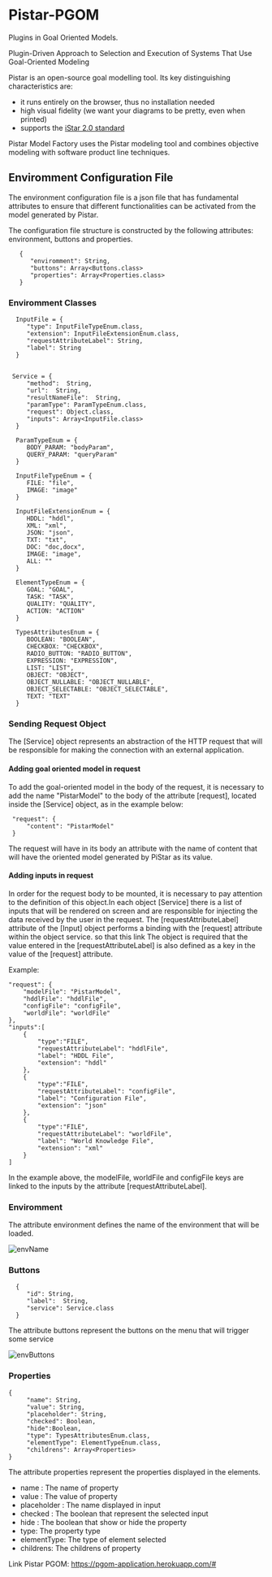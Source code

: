 # Pistar-PGOM

Plugins in Goal Oriented Models.

Plugin-Driven Approach to Selection and Execution of
Systems That Use Goal-Oriented Modeling

 Pistar is an open-source goal modelling tool. Its key distinguishing characteristics are:
  - it runs entirely on the browser, thus no installation needed
  - high visual fidelity (we want your diagrams to be pretty, even when printed)
  - supports the [iStar 2.0 standard](https://sites.google.com/site/istarlanguage/)


Pistar Model Factory uses the Pistar modeling tool and combines objective modeling with software product line techniques.

## Enviromment Configuration File

The environment configuration file is a json file that has fundamental attributes to ensure that different functionalities can be activated from the model generated by Pistar.

The configuration file structure is constructed by the following attributes: environment, buttons and properties.

       {
          "enviromment": String,
          "buttons": Array<Buttons.class>
          "properties": Array<Properties.class>
       }
 
### Enviromment Classes
 
 
      InputFile = {
         "type": InputFileTypeEnum.class,
         "extension": InputFileExtensionEnum.class,
         "requestAttributeLabel": String,
         "label": String
      }
 
 
     Service = {
         "method":  String,
         "url":  String,
         "resultNameFile":  String,
         "paramType": ParamTypeEnum.class,
         "request": Object.class,
         "inputs": Array<InputFile.class>
      }
 
      ParamTypeEnum = {
         BODY_PARAM: "bodyParam",
         QUERY_PARAM: "queryParam"
      }
 
      InputFileTypeEnum = {
         FILE: "file",
         IMAGE: "image"
      }
 
      InputFileExtensionEnum = {
         HDDL: "hddl",
         XML: "xml",
         JSON: "json",
         TXT: "txt",
         DOC: "doc,docx",
         IMAGE: "image",
         ALL: ""
      }
      
      ElementTypeEnum = {
         GOAL: "GOAL",
         TASK: "TASK",
         QUALITY: "QUALITY",
         ACTION: "ACTION"
      }

      TypesAttributesEnum = {
         BOOLEAN: "BOOLEAN",
         CHECKBOX: "CHECKBOX",
         RADIO_BUTTON: "RADIO_BUTTON",
         EXPRESSION: "EXPRESSION",
         LIST: "LIST",
         OBJECT: "OBJECT",
         OBJECT_NULLABLE: "OBJECT_NULLABLE",
         OBJECT_SELECTABLE: "OBJECT_SELECTABLE",
         TEXT: "TEXT"
      }

### Sending Request Object

The [Service] object represents an abstraction of the HTTP request that will be responsible for making the connection with an external application.

#### Adding goal oriented model in request

To add the goal-oriented model in the body of the request, it is necessary to add the name "PistarModel" to the body of the attribute
[request], located inside the [Service] object, as in the example below:

     "request": {
         "content": "PistarModel"
     }

The request will have in its body an attribute with the name of content that will have the oriented model generated by PiStar as its value.

#### Adding inputs in request

In order for the request body to be mounted, it is necessary to pay attention to the definition of this object.In each object [Service]
there is a list of inputs that will be rendered on screen and are responsible for injecting the data received by the user in the request.
The [requestAttributeLabel] attribute of the [Input] object performs a binding with the [request] attribute within the object service. so that this link
The object is required that the value entered in the [requestAttributeLabel] is also defined as a key in the value of the [request] attribute.

Example:


    "request": {
        "modelFile": "PistarModel",
        "hddlFile": "hddlFile",
        "configFile": "configFile",
        "worldFile": "worldFile"            
    },
    "inputs":[
        {
            "type":"FILE",
            "requestAttributeLabel": "hddlFile",
            "label": "HDDL File",
            "extension": "hddl"
        },
        {
            "type":"FILE",
            "requestAttributeLabel": "configFile",
            "label": "Configuration File",
            "extension": "json"
        },
        {
            "type":"FILE",
            "requestAttributeLabel": "worldFile",
            "label": "World Knowledge File",
            "extension": "xml"
        }
    ]

In the example above, the modelFile, worldFile and configFile keys are linked to the inputs by the attribute [requestAttributeLabel].

### Enviromment

The attribute environment defines the name of the environment that will be loaded.

![envName](docs/images/envName.png)

### Buttons
 
      {
         "id": String,
         "label":  String,
         "service": Service.class
      }


The attribute buttons represent the buttons on the menu that will trigger some service
 
![envButtons](docs/images/envButtons.png)
 
### Properties

    {
         "name": String,
         "value": String,
         "placeholder": String,
         "checked": Boolean,
         "hide":Boolean,
         "type": TypesAttributesEnum.class,
         "elementType": ElementTypeEnum.class,
         "childrens": Array<Properties>
    }
 
 
The attribute properties represent the properties displayed in the elements. 
 - name : The name of property
 - value : The value of property
 - placeholder : The name displayed in input 
 - checked : The boolean that represent the selected input
 - hide : The boolean that show or hide the property
 - type: The property type
 - elementType: The type of element selected
 - childrens: The childrens of property
 
<!-- ![envButtons](docs/images/envProperties.png) -->


Link Pistar PGOM: https://pgom-application.herokuapp.com/#
